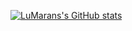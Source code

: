 [![LuMarans's GitHub stats](https://github-readme-stats.vercel.app/api?username=LuMarans30&theme=merko)](https://github.com/LuMarans/github-readme-stats)
